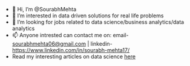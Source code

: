 - 👋 Hi, I’m @SourabhMehta
- 👀 I’m interested in data driven solutions for real life problems
- 💞️ I’m looking for jobs related to data science/business analytics/data analytics
- 📫 Anyone intrested can contact me on: email- sourabhmehta06@gmail.com | linkedin- https://www.linkedin.com/in/sourabh-mehta17/
- [](https://www.google.com/url?sa=i&url=https%3A%2F%2Fhotemoji.com%2Fmemo-emoji.html&psig=AOvVaw1OsmmGbMojPIL5bag-nClQ&ust=1652016087718000&source=images&cd=vfe&ved=0CAwQjRxqFwoTCPiGv9S9zfcCFQAAAAAdAAAAABAD) Read my interesting articles on data science [here](https://analyticsindiamag.com/author/sourabh-mehtaanalyticsindiamag-com/)
<!---
SourabhMehta-sm/SourabhMehta-sm is a ✨ special ✨ repository because its `README.md` (this file) appears on your GitHub profile.
You can click the Preview link to take a look at your changes.
--->
